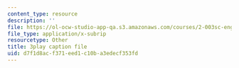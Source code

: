 ```yaml
---
content_type: resource
description: ''
file: https://ol-ocw-studio-app-qa.s3.amazonaws.com/courses/2-003sc-engineering-dynamics-fall-2011/d7f1d8acf371eed1c10ba3edecf353fd_jROTMB142T0.srt
file_type: application/x-subrip
resourcetype: Other
title: 3play caption file
uid: d7f1d8ac-f371-eed1-c10b-a3edecf353fd
---
```

